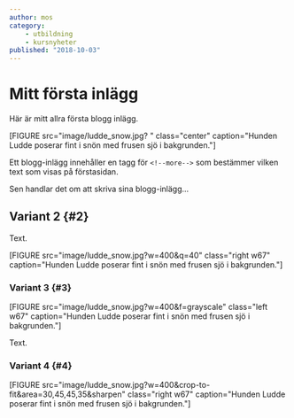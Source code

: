 ```yaml
---
author: mos
category:
    - utbildning
    - kursnyheter
published: "2018-10-03"
---
```

Mitt första inlägg
==================================

Här är mitt allra första blogg inlägg.

[FIGURE src="image/ludde_snow.jpg? " class="center" caption="Hunden Ludde poserar fint i snön med frusen sjö i bakgrunden."]

Ett blogg-inlägg innehåller en tagg för `<!--more-->` som bestämmer vilken text som visas på förstasidan.

<!--more-->

Sen handlar det om att skriva sina blogg-inlägg...



Variant 2 {#2}
-----------------------------------

Text.

[FIGURE src="image/ludde_snow.jpg?w=400&q=40" class="right w67" caption="Hunden Ludde poserar fint i snön med frusen sjö i bakgrunden."]

### Variant 3 {#3}

[FIGURE src="image/ludde_snow.jpg?w=400&f=grayscale" class="left w67" caption="Hunden Ludde poserar fint i snön med frusen sjö i bakgrunden."]

Text.

### Variant 4 {#4}

[FIGURE src="image/ludde_snow.jpg?w=400&crop-to-fit&area=30,45,45,35&sharpen" class="right w67" caption="Hunden Ludde poserar fint i snön med frusen sjö i bakgrunden."]
